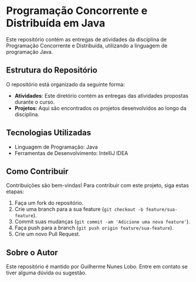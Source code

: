 # Programação Concorrente e Distribuída em Java

Este repositório contém as entregas de atividades da disciplina de Programação Concorrente e Distribuída, utilizando a linguagem de programação Java.

## Estrutura do Repositório

O repositório está organizado da seguinte forma:

- **Atividades**: Este diretório contém as entregas das atividades propostas durante o curso.
- **Projetos**: Aqui são encontrados os projetos desenvolvidos ao longo da disciplina.

## Tecnologias Utilizadas

- Linguagem de Programação: Java
- Ferramentas de Desenvolvimento: IntelliJ IDEA

## Como Contribuir

Contribuições são bem-vindas! Para contribuir com este projeto, siga estas etapas:

1. Faça um fork do repositório.
2. Crie uma branch para a sua feature (`git checkout -b feature/sua-feature`).
3. Commit suas mudanças (`git commit -am 'Adicione uma nova feature'`).
4. Faça push para a branch (`git push origin feature/sua-feature`).
5. Crie um novo Pull Request.

## Sobre o Autor

Este repositório é mantido por Guilherme Nunes Lobo. Entre em contato se tiver alguma dúvida ou sugestão.
